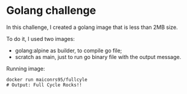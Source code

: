 # Golang challenge

In this challenge, I created a golang image that is less than 2MB size.

To do it, I used two images:

-   golang:alpine as builder, to compile go file;
-   scratch as main, just to run go binary file with the output message.

Running image:

```
docker run maiconrs95/fullcyle
# Output: Full Cycle Rocks!!
```
